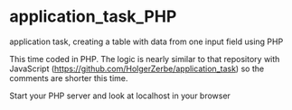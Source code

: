# application_task_PHP
application task, creating a table with data from one input field using PHP

This time coded in PHP.
The logic is nearly similar to that repository with JavaScript (https://github.com/HolgerZerbe/application_task)
so the comments are shorter this time.

Start your PHP server and look at localhost in your browser

